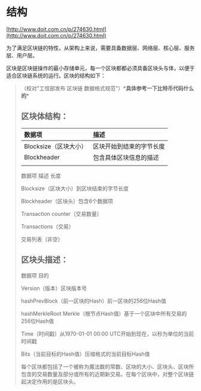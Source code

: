 # 结构

[http://www.doit.com.cn/p/274630.html](http://www.doit.com.cn/p/274630.html)

为了满足区块链的特性，从架构上来说，需要具备数据层、网络层、核心层、服务层、用户层。

区块是区块链操作的最小存储单元，每一个区块都都必须具备区块头与体，以便于适合区块链系统的运行。区块的结构如下：

> （校对"工信部发布 区块链 数据格式规范"）\***具体参考一下比特币代码什么的**\*
>
> ## 区块体结构：
>
> | 数据项 | 描述 |
> | :--- | :--- |
> | Blocksize（区块大小） | 区块开始到结束的字节长度 |
> | Blockheader | 包含具体区块信息的描述 |
> |  |  |
>
> 数据项 描述 长度
>
> Blocksize（区块大小）到区块结束的字节长度
>
> Blockheader（区块头）包含6个数据项
>
> Transaction counter（交易数量）
>
> Transactions（交易）
>
> 交易列表（非空）
>
> ## 区块头描述：
>
> 数据项 目的
>
> Version（版本）区块版本号
>
> hashPrevBlock（前一区块的Hash）前一区块的256位Hash值
>
> hashMerkleRoot Merkle（根节点Hash值）基于一个区块中所有交易的256位Hash值
>
> Time（时间戳）从1970-01-01 00:00 UTC开始到现在，以秒为单位的当前时间戳
>
> Bits（当前目标的Hash值）压缩格式的当前目标Hash值
>
> 每个区块都包括了一个被称为魔法数的常数、区块的大小、区块头、区块所包含的交易数量及部分或所有的近期新交易。在每个区块中，对整个区块链起决定作用的是区块头。

# 



